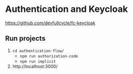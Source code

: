 # Authentication and Keycloak

https://github.com/devfullcycle/fc-keycloak

## Run projects

1. `cd authentication-flow/`
    - `npm run authorization-code` 
    - `npm run implicit`
2. http://localhost:3000/